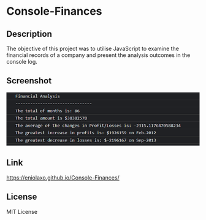 # Console-Finances

## Description
The objective of this project was to utilise JavaScript to examine the financial records of a company and present the analysis outcomes in the console log.

## Screenshot

![](2023-01-21-03-19-35.png)

## Link

https://eniolaxo.github.io/Console-Finances/

## License
MIT License